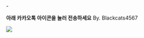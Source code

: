 -<html>
<head>
<title>카카오톡 버튼있는 메시지 전송하기</title>
<script id="javascript-sdk" src="https://developers.kakao.com/sdk/js/kakao.min.js"></script>
</head>
<body>
<p><strong>아래 카카오톡 아이콘을 눌러 전송하세요</strong> By. Blackcats4567</p>
<a id="kakao-link-btn" href="javascript:sendLink()">
  <img
    src="https://developers.kakao.com/assets/img/about/logos/kakaolink/kakaolink_btn_medium.png"
  />
</a>
<script type="text/javascript">
 Kakao.init('acb058d9b570efe8ce24d638abd75d55');
  function sendLink() {
    Kakao.Link.sendDefault({
      objectType: 'feed',
      content: {
        title: '윤지&동호 결혼식',
        description: '2022년1월22일 오후1시 30분',
        imageUrl:
          'https://postfiles.pstatic.net/MjAyMTAzMThfMTMy/MDAxNjE2MDc3MDYzNjcw.mtxm3frRMB7iTiIBdK6pmEZHlxAQVYUjpM8q28Z6JbMg.SPI3a7r5XFfrh85VKyuhSCwUw0L8XqenXMsoxFGdAGgg.JPEG.skylake79486/IMG_20210318_230731_777.jpg?type=w966',
        link: {
          mobileWebUrl: 'https://drm1.quv.kr/',
          webUrl: 'https://drm1.quv.kr/',
        },
      },
      social: {
        likeCount: 2022, //99999가 최대입니다
        commentCount: 1, //99999가 최대입니다
        sharedCount: 22, //99999가 최대입니다
      },
      buttons: [
        {
          title: '청첩장 열어보기',
          link: {
            mobileWebUrl: 'https://drm1.quv.kr/',
            webUrl: 'https://drm1.quv.kr/',
          },
        },
      ],
    })
  }
</script>
<!-- www.blackcats4567.com -->
<!-- 이미지/버튼 클릭 시 주소는 Kakao Developers의 애플리케이션 > 플랫폼 > Web에 넣어야 클릭했을때 성공적으로 표시됩니다 -->
  </body>
</html>
